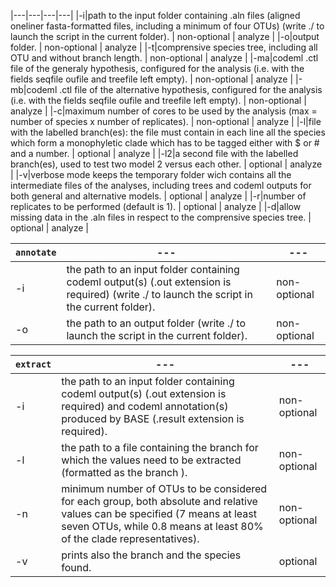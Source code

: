 |---|---|---|---|
|-i|path to the input folder containing .aln files (aligned oneliner fasta-formatted files, including a minimum of four OTUs) (write ./ to launch the script in the current folder).	| non-optional | analyze |
|-o|output folder.																					| non-optional | analyze |
|-t|comprensive species tree, including all OTU and without branch length.														| non-optional | analyze |
|-ma|codeml .ctl file of the generaly hypothesis, configured for the analysis (i.e. with the fields seqfile oufile and treefile left empty).					 	| non-optional | analyze |
|-mb|codeml .ctl file of the alternative hypothesis, configured for the analysis (i.e. with the fields seqfile oufile and treefile left empty).					 	| non-optional | analyze |
|-c|maximum number of cores to be used by the analysis (max = number of species x number of replicates).										| non-optional | analyze |
|-l|file with the labelled branch(es): the file must contain in each line all the species which form a monophyletic clade which has to be tagged either with $ or # and a number.	| optional | analyze |
|-l2|a second file with the labelled branch(es), used to test two model 2 versus each other.												| optional | analyze |
|-v|verbose mode keeps the temporary folder wich contains all the intermediate files of the analyses, including trees and codeml outputs for both general and alternative models.	| optional | analyze |
|-r|number of replicates to be performed (default is 1).																| optional | analyze |
|-d|allow missing data in the .aln files in respect to the comprensive species tree.													| optional | analyze |

| `annotate` | --- | --- |
|---|---|---|
|-i|the path to an input folder containing codeml output(s) (.out extension is required) (write ./ to launch the script in the current folder).	| non-optional |
|-o|the path to an output folder (write ./ to launch the script in the current folder).								| non-optional |

| `extract` | --- | --- |
|---|---|---|
|-i|the path to an input folder containing codeml output(s) (.out extension is required) and codeml annotation(s) produced by BASE (.result extension is required).| non-optional |
|-l|the path to a file containing the branch for which the values need to be extracted (formatted as the branch ).| non-optional |
|-n|minimum number of OTUs to be considered for each group, both absolute and relative values can be specified (7 means at least seven OTUs, while 0.8 means at least 80% of the clade representatives).| non-optional |  
|-v|prints also the branch and the species found.| optional |


